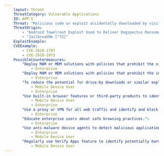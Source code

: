 ```yaml
---
    layout: threat
    ThreatCategory: Vulnerable Applications
    ID: APP-5
    Threat: "Malicious code or exploit accidentally downloaded by visiting a URL (i.e., Drive by download)"
    ThreatOrigin:
        - "Android Towelroot Exploit Used to Deliver Dogspectus Ransomware [^71]"
        - "JailbreakMe [^72]"
    ExploitExample:
    CVEExample:
        - CVE-2010-1797
        - CVE-2010-2973
    PossibleCountermeasures:
        "Deploy MAM or MDM solutions with policies that prohibit the side-loading of apps, which may bypass security checks on the app.":
            - Enterprise
        "Deploy MAM or MDM solutions with policies that prohibit the installation of apps from 3rd party (unofficial) app stores.":
            - Enterprise
        "To reduce the potential for drive-by downloads or similar exploits, ensure the latest security updates for the mobile OS are installed.":
            - Mobile Device User
            - Enterprise
        "Use built-in browser features or third-party products to identify and avoid known malicious web pages.":
            - Mobile Device User
            - Enterprise
        "Use a proxy or VPN for all web traffic and identify and block connections to known malicious web pages.":
            - Enterprise
        "Educate enterprise users about safe browsing practices.":
            - Enterprise
        "Use anti-malware device agents to detect malicious applications inadvertently installed on the device.":
            - Enterprise
            - Mobile Device User
        "Regularly use Verify Apps feature to identify potentially harmful applications.":
            - Mobile Device User
---
```

